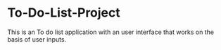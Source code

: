 # To-Do-List-Project
This is an To do list application with an user interface that works on the basis of user inputs.

